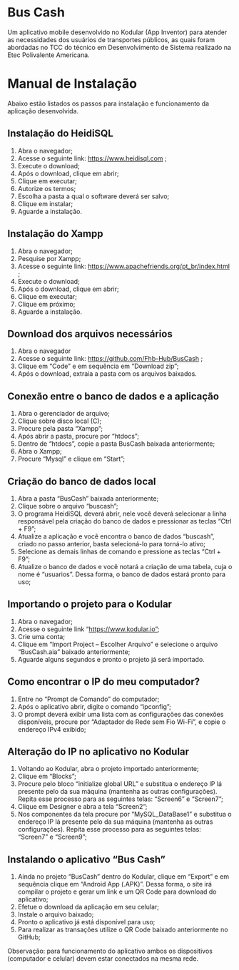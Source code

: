 # Bus Cash

Um aplicativo mobile desenvolvido no Kodular (App Inventor) para atender as necessidades dos usuários de transportes públicos, as quais foram abordadas no TCC do técnico em Desenvolvimento de Sistema realizado na Etec Polivalente Americana.

# Manual de Instalação

Abaixo estão listados os passos para instalação e funcionamento da aplicação desenvolvida.

## Instalação do HeidiSQL

1.	Abra o navegador;
2.	Acesse o seguinte link: https://www.heidisql.com ;
3.	Execute o download; 
4.	Após o download, clique em abrir;
5.	Clique em executar; 
6.	Autorize os termos; 
7.	Escolha a pasta a qual o software deverá ser salvo; 
8.	Clique em instalar;
9.	 Aguarde a instalação.

## Instalação do Xampp

1.	Abra o navegador;
2.	Pesquise por Xampp;
3.	Acesse o seguinte link: https://www.apachefriends.org/pt_br/index.html ;
4.	Execute o download;
5.	Após o download, clique em abrir;
6.	Clique em executar; 
7.	Clique em próximo; 
8.	Aguarde a instalação.

## Download dos arquivos necessários 

1.	Abra o navegador
2.	Acesse o seguinte link: https://github.com/Fhb-Hub/BusCash ;
3.	Clique em “Code” e em sequência em “Download zip”;
4.	Após o download, extraia a pasta com os arquivos baixados.

## Conexão entre o banco de dados e a aplicação

1.	Abra o gerenciador de arquivo;
2.	Clique sobre disco local (C);
3.	Procure pela pasta “Xampp”;
4.	Após abrir a pasta, procure por “htdocs”;
5.	Dentro de “htdocs”, copie a pasta BusCash baixada anteriormente;
6.	Abra o Xampp;
7.	Procure “Mysql” e clique em “Start”;

## Criação do banco de dados local

1.	Abra a pasta “BusCash” baixada anteriormente;
2.	Clique sobre o arquivo “buscash”;
3.	O programa HeidiSQL deverá abrir, nele você deverá selecionar a linha responsável pela criação do banco de dados e pressionar as teclas “Ctrl + F9”;
4.	Atualize a aplicação e você encontra o banco de dados “buscash”, criado no passo anterior, basta selecioná-lo para torná-lo ativo; 
5.	Selecione as demais linhas de comando e pressione as teclas “Ctrl + F9”;
6.	Atualize o banco de dados e você notará a criação de uma tabela, cuja o nome é “usuarios”. Dessa forma, o banco de dados estará pronto para uso; 
 
## Importando o projeto para o Kodular

1.	Abra o navegador;
2.	Acesse o seguinte link “https://www.kodular.io”;
3.	Crie uma conta;
4.	Clique em “Import Project – Escolher Arquivo” e selecione o arquivo “BusCash.aia” baixado anteriormente;
5.	Aguarde alguns segundos e pronto o projeto já será importado.

## Como encontrar o IP do meu computador?

1.	Entre no “Prompt de Comando” do computador;
2.	Após o aplicativo abrir, digite o comando “ipconfig”;
3.	O prompt deverá exibir uma lista com as configurações das conexões disponíveis, procure por “Adaptador de Rede sem Fio Wi-Fi”, e copie o endereço IPv4 exibido;

## Alteração do IP no aplicativo no Kodular

1.	Voltando ao Kodular, abra o projeto importado anteriormente;
2.	Clique em “Blocks”; 
3.	Procure pelo bloco “initialize global URL” e substitua o endereço IP lá presente pelo da sua máquina (mantenha as outras configurações). Repita esse processo para as seguintes telas: “Screen6” e “Screen7”;
4.	Clique em Designer e abra a tela “Screen2”;
5.	Nos componentes da tela procure por “MySQL_DataBase1” e substitua o endereço IP lá presente pelo da sua máquina (mantenha as outras configurações). Repita esse processo para as seguintes telas: “Screen7” e “Screen9”;

## Instalando o aplicativo “Bus Cash”

1.	Ainda no projeto “BusCash” dentro do Kodular, clique em “Export” e em sequência clique em “Android App (.APK)”. Dessa forma, o site irá compilar o projeto e gerar um link e um QR Code para download do aplicativo;
2.	Efetue o download da aplicação em seu celular;
3.	Instale o arquivo baixado;
4.	Pronto o aplicativo já está disponível para uso;
5.	Para realizar as transações utilize o QR Code baixado anteriormente no GitHub;

Observação: para funcionamento do aplicativo ambos os dispositivos (computador e celular) devem estar conectados na mesma rede.

